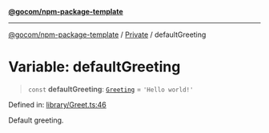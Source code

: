 [**@gocom/npm-package-template**](../README.md)

***

[@gocom/npm-package-template](../README.md) / [Private](Private.md) / defaultGreeting

# Variable: defaultGreeting

> `const` **defaultGreeting**: [`Greeting`](../Types/API.Greeting.md) = `'Hello world!'`

Defined in: [library/Greet.ts:46](https://github.com/gocom/npm-package-template/blob/e17997b46009a9f8d94a249b752a2e398aff7b51/src/library/Greet.ts#L46)

Default greeting.
